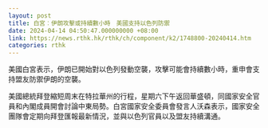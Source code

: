 ```yaml
---
layout: post
title: 白宮︰伊朗攻擊或持續數小時　美國支持以色列防禦
date: 2024-04-14 04:50:47.000000000 +08:00
link: https://news.rthk.hk/rthk/ch/component/k2/1748800-20240414.htm
categories: rthk
---
```


美國白宮表示，伊朗已開始對以色列發動空襲，攻擊可能會持續數小時，重申會支持盟友防禦伊朗的空襲。

美國總統拜登縮短周末在特拉華州的行程，星期六下午返回華盛頓，同國家安全官員和內閣成員開會討論中東局勢。白宮國家安全委員會發言人沃森表示，國家安全團隊會定期向拜登匯報最新情況，並與以色列官員以及盟友持續溝通。
